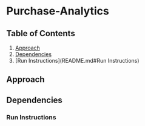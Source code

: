# Purchase-Analytics

## Table of Contents
1. [Approach](README.md#Approach)
1. [Dependencies](README.md#Dependencies)
1. [Run Instructions](README.md#Run Instructions)

## Approach



## Dependencies


### Run Instructions

